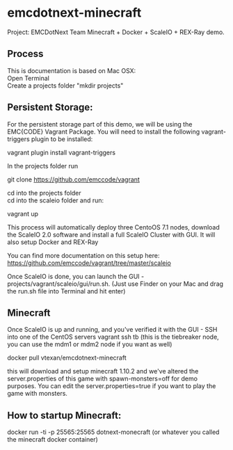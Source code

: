 # emcdotnext-minecraft

Project: EMCDotNext Team Minecraft + Docker + ScaleIO + REX-Ray demo.


## Process

This is documentation is based on Mac OSX:  
Open Terminal  
Create a projects folder "mkdir projects"  

## Persistent Storage:
For the persistent storage part of this demo, we will be using the EMC{CODE} Vagrant Package.  You will need to install the following vagrant-triggers plugin to be installed:

vagrant plugin install vagrant-triggers

In the projects folder run  

 git clone https://github.com/emccode/vagrant  

cd into the projects folder  
cd into the scaleio folder and run:  

vagrant up

This process will automatically deploy three CentoOS 7.1 nodes, download the ScaleIO 2.0 software and install a full ScaleIO Cluster with GUI. It will also setup Docker and REX-Ray  

You can find more documentation on this setup here: https://github.com/emccode/vagrant/tree/master/scaleio    

Once ScaleIO is done, you can launch the GUI - projects/vagrant/scaleio/gui/run.sh. (Just use Finder on your Mac and drag the run.sh file into Terminal and hit enter)    

## Minecraft

Once ScaleIO is up and running, and you've verified it with the GUI - SSH into one of the CentOS servers
vagrant ssh tb (this is the tiebreaker node, you can use the mdm1 or mdm2 node if you want as well)  

docker pull vtexan/emcdotnext-minecraft  

this will download and setup minecraft 1.10.2 and we've altered the server.properties of this game with spawn-monsters=off for demo purposes.  You can edit the server.properties=true if you want to play the game with monsters.  

## How to startup Minecraft:

docker run -ti -p 25565:25565 dotnext-monecraft (or whatever you called the minecraft docker container)  
